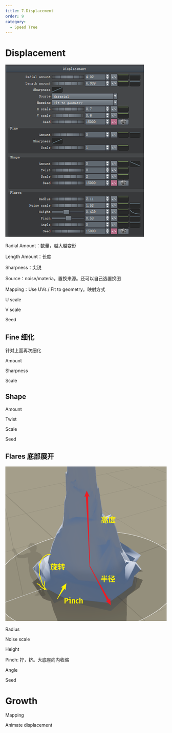 ```yaml
---
title: 7.Displacement
order: 9
category:
  - Speed Tree
---
```

# Displacement

![speedtree-20220417063219](../ASSETS/SpeedTree-20220417063219.png)

Radial Amount：数量，越大越变形

Length Amount：长度

Sharpness：尖锐

Source：noise/materia。置换来源。还可以自己选置换图

Mapping：Use UVs / Fit to geometry。映射方式

U scale

V scale

Seed

## Fine 细化

针对上面再次细化

Amount

Sharpness

Scale

## Shape
Amount

Twist

Scale

Seed

##  Flares 底部展开

![speedtree-20220417064121](../ASSETS/SpeedTree-20220417064121.png)

Radius

Noise scale

Height

Pinch: 拧，挤。大底座向内收缩

Angle

Seed

# Growth

Mapping 

Animate displacement

